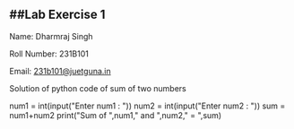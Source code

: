 ## \##Lab Exercise 1



Name: Dharmraj Singh


Roll Number: 231B101


Email: 231b101@juetguna.in



Solution of python code of sum of two numbers



num1 = int(input("Enter num1 : "))
num2 = int(input("Enter num2 : "))
sum = num1+num2
print("Sum of ",num1," and ",num2," = ",sum)

